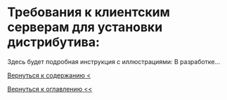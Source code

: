 # Требования к клиентским серверам для установки дистрибутива:

Здесь будет подробная инструкция с иллюстрациями: В разработке...

[Вернуться к содержанию <](contents.md)

[Вернуться к оглавлению <<](index.md)